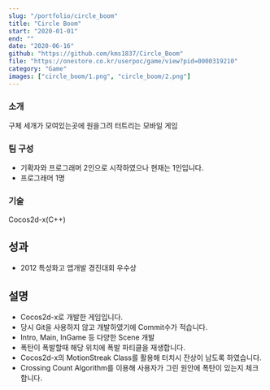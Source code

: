 ```yaml
---
slug: "/portfolio/circle_boom"
title: "Circle Boom"
start: "2020-01-01"
end: ""
date: "2020-06-16"
github: "https://github.com/kms1837/Circle_Boom"
file: "https://onestore.co.kr/userpoc/game/view?pid=0000319210"
category: "Game"
images: ["circle_boom/1.png", "circle_boom/2.png"]
---
```


### 소개
구체 세개가 모여있는곳에 원을그려 터트리는 모바일 게임

### 팀 구성
* 기확자와 프로그래머 2인으로 시작하였으나 현재는 1인입니다.
* 프로그래머 1명

### 기술
Cocos2d-x(C++)

## 성과
* 2012 특성화고 앱개발 경진대회 우수상

## 설명
- Cocos2d-x로 개발한 게임입니다.
- 당시 Git을 사용하지 않고 개발하였기에 Commit수가 적습니다.
- Intro, Main, InGame 등 다양한 Scene 개발
- 폭탄이 폭발할때 해당 위치에 폭발 파티클을 재생합니다.
- Cocos2d-x의 MotionStreak Class를 활용해 터치시 잔상이 남도록 하였습니다.
- Crossing Count Algorithm를 이용해 사용자가 그린 원안에 폭탄이 있는지 체크합니다.